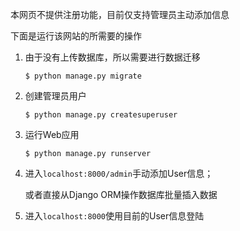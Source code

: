 本网页不提供注册功能，目前仅支持管理员主动添加信息

下面是运行该网站的所需要的操作

1. 由于没有上传数据库，所以需要进行数据迁移

   ```
   $ python manage.py migrate
   ```

2. 创建管理员用户

   ```
   $ python manage.py createsuperuser
   ```

3. 运行Web应用

   ```
   $ python manage.py runserver
   ```

4. 进入`localhost:8000/admin`手动添加User信息；

   或者直接从Django ORM操作数据库批量插入数据

5. 进入`localhost:8000`使用目前的User信息登陆

